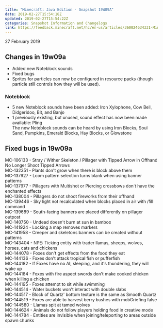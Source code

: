 ```yaml
---
title: "Minecraft: Java Edition - Snapshot 19W09A"
date: 2019-02-27T15:54:18Z
updated: 2019-02-27T15:54:22Z
categories: Snapshot Information and Changelogs
link: https://feedback.minecraft.net/hc/en-us/articles/360024634331-Minecraft-Java-Edition-Snapshot-19W09A
---
```


27 February 2019

## **Changes in 19w09a**

-   Added new Noteblock sounds
-   Fixed bugs
-   Sprites for particles can now be configured in resource packs (though particle still controls how they will be used).

### **Noteblock**

-   5 new Noteblock sounds have been added: Iron Xylophone, Cow Bell, Didgeridoo, Bit, and Banjo
-   1 previously existing, but unused, sound effect has now been made available: Pling\
    The new Noteblock sounds can be heard by using Iron Blocks, Soul Sand, Pumpkins, Emerald Blocks, Hay Blocks, or Glowstone

## **Fixed bugs in 19w09a**

MC-106133 - Stray / Wither Skeleton / Pillager with Tipped Arrow in Offhand No Longer Shoot Tipped Arrows\
MC-132351 - Plants don\'t grow when there is block above them\
MC-137627 - Loom pattern selection turns blank when using banner patterns\
MC-137977 - Pillagers with Multishot or Piercing crossbows don\'t have the enchanted effects\
MC-138004 - Pillagers do not shoot fireworks from their offhand\
MC-139446 - Sky light not recalculated when blocks placed in air with /fill command\
MC-139689 - South-facing banners are placed differently on pillager outpost\
MC-140750 - Undead doesn\'t burn at sun in bamboo\
MC-141924 - Locking a map removes markers\
MC-141958 - Creeper and skeletons banners can be created without patterns\
MC-143404 - NPE: Ticking entity with trader llamas, sheeps, wolves, horses, cats and chickens\
MC-144078 - Foxes don\'t get effects from the food they eat\
MC-144136 - Foxes don\'t attack tropical fish or pufferfish\
MC-144182 - If Foxes have no AI, sleeping, and it\'s thundering, they will wake up\
MC-144184 - Foxes with fire aspect swords don\'t make cooked chicken when killing a chicken\
MC-144195 - Foxes attempt to sit while swimming\
MC-144514 - Water buckets won\'t interact with double slabs\
MC-144517 - Block of Quartz\' bottom texture is the same as Smooth Quartz\
MC-144519 - Foxes are able to harvest berry bushes with mobGriefing false\
MC-144580 - Llamas spit at tamed wolves\
MC-144624 - Animals do not follow players holding food in creative mode\
MC-144784 - Entities are invisible when joining/teleporting to areas outside spawn chunks
